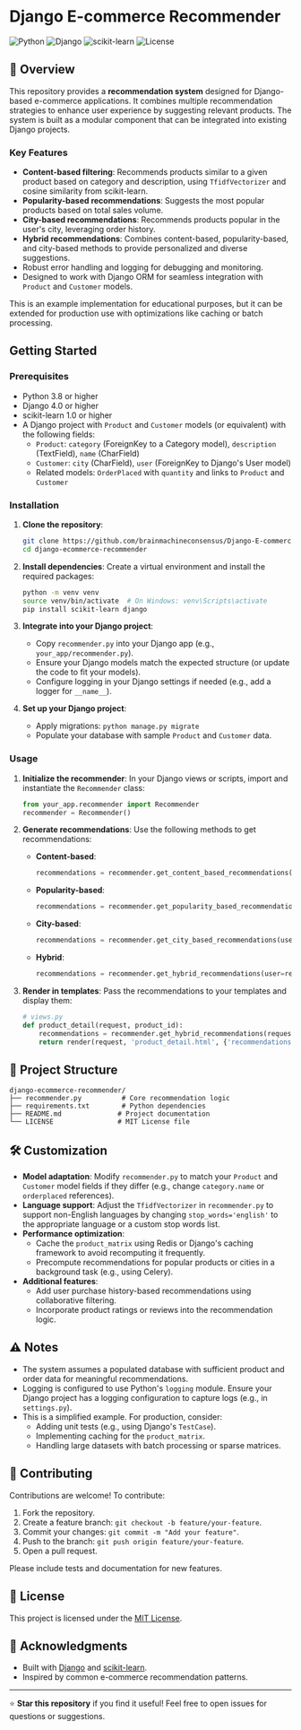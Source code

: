 # Django E-commerce Recommender

![Python](https://img.shields.io/badge/python-3.8%2B-blue.svg) ![Django](https://img.shields.io/badge/django-4.0%2B-green.svg) ![scikit-learn](https://img.shields.io/badge/scikit--learn-1.0%2B-orange.svg) ![License](https://img.shields.io/badge/license-MIT-blue.svg)

## 📖 Overview

This repository provides a **recommendation system** designed for Django-based e-commerce applications. It combines multiple recommendation strategies to enhance user experience by suggesting relevant products. The system is built as a modular component that can be integrated into existing Django projects.

### Key Features
- **Content-based filtering**: Recommends products similar to a given product based on category and description, using `TfidfVectorizer` and cosine similarity from scikit-learn.
- **Popularity-based recommendations**: Suggests the most popular products based on total sales volume.
- **City-based recommendations**: Recommends products popular in the user's city, leveraging order history.
- **Hybrid recommendations**: Combines content-based, popularity-based, and city-based methods to provide personalized and diverse suggestions.
- Robust error handling and logging for debugging and monitoring.
- Designed to work with Django ORM for seamless integration with `Product` and `Customer` models.

This is an example implementation for educational purposes, but it can be extended for production use with optimizations like caching or batch processing.

##  Getting Started

### Prerequisites
- Python 3.8 or higher
- Django 4.0 or higher
- scikit-learn 1.0 or higher
- A Django project with `Product` and `Customer` models (or equivalent) with the following fields:
  - `Product`: `category` (ForeignKey to a Category model), `description` (TextField), `name` (CharField)
  - `Customer`: `city` (CharField), `user` (ForeignKey to Django's User model)
  - Related models: `OrderPlaced` with `quantity` and links to `Product` and `Customer`

### Installation

1. **Clone the repository**:
   ```bash
   git clone https://github.com/brainmachineconsensus/Django-E-commerce-Recommender.git
   cd django-ecommerce-recommender
   ```

2. **Install dependencies**:
   Create a virtual environment and install the required packages:
   ```bash
   python -m venv venv
   source venv/bin/activate  # On Windows: venv\Scripts\activate
   pip install scikit-learn django

   ```

3. **Integrate into your Django project**:
   - Copy `recommender.py` into your Django app (e.g., `your_app/recommender.py`).
   - Ensure your Django models match the expected structure (or update the code to fit your models).
   - Configure logging in your Django settings if needed (e.g., add a logger for `__name__`).

4. **Set up your Django project**:
   - Apply migrations: `python manage.py migrate`
   - Populate your database with sample `Product` and `Customer` data.

### Usage

1. **Initialize the recommender**:
   In your Django views or scripts, import and instantiate the `Recommender` class:
   ```python
   from your_app.recommender import Recommender
   recommender = Recommender()
   ```

2. **Generate recommendations**:
   Use the following methods to get recommendations:
   - **Content-based**:
     ```python
     recommendations = recommender.get_content_based_recommendations(product_id=1, num_recommendations=5)
     ```
   - **Popularity-based**:
     ```python
     recommendations = recommender.get_popularity_based_recommendations(num_recommendations=5)
     ```
   - **City-based**:
     ```python
     recommendations = recommender.get_city_based_recommendations(user=request.user, num_recommendations=5)
     ```
   - **Hybrid**:
     ```python
     recommendations = recommender.get_hybrid_recommendations(user=request.user, product_id=1, num_recommendations=5)
     ```

3. **Render in templates**:
   Pass the recommendations to your templates and display them:
   ```python
   # views.py
   def product_detail(request, product_id):
       recommendations = recommender.get_hybrid_recommendations(request.user, product_id)
       return render(request, 'product_detail.html', {'recommendations': recommendations})
   ```

## 📂 Project Structure

```
django-ecommerce-recommender/
├── recommender.py          # Core recommendation logic
├── requirements.txt        # Python dependencies
├── README.md              # Project documentation
└── LICENSE                # MIT License file
```

## 🛠️ Customization

- **Model adaptation**: Modify `recommender.py` to match your `Product` and `Customer` model fields if they differ (e.g., change `category.name` or `orderplaced` references).
- **Language support**: Adjust the `TfidfVectorizer` in `recommender.py` to support non-English languages by changing `stop_words='english'` to the appropriate language or a custom stop words list.
- **Performance optimization**:
  - Cache the `product_matrix` using Redis or Django's caching framework to avoid recomputing it frequently.
  - Precompute recommendations for popular products or cities in a background task (e.g., using Celery).
- **Additional features**:
  - Add user purchase history-based recommendations using collaborative filtering.
  - Incorporate product ratings or reviews into the recommendation logic.

## ⚠️ Notes

- The system assumes a populated database with sufficient product and order data for meaningful recommendations.
- Logging is configured to use Python's `logging` module. Ensure your Django project has a logging configuration to capture logs (e.g., in `settings.py`).
- This is a simplified example. For production, consider:
  - Adding unit tests (e.g., using Django's `TestCase`).
  - Implementing caching for the `product_matrix`.
  - Handling large datasets with batch processing or sparse matrices.

## 🤝 Contributing

Contributions are welcome! To contribute:
1. Fork the repository.
2. Create a feature branch: `git checkout -b feature/your-feature`.
3. Commit your changes: `git commit -m "Add your feature"`.
4. Push to the branch: `git push origin feature/your-feature`.
5. Open a pull request.

Please include tests and documentation for new features.

## 📜 License

This project is licensed under the [MIT License](LICENSE).

## 🙏 Acknowledgments

- Built with [Django](https://www.djangoproject.com/) and [scikit-learn](https://scikit-learn.org/).
- Inspired by common e-commerce recommendation patterns.

---

⭐ **Star this repository** if you find it useful! Feel free to open issues for questions or suggestions.
